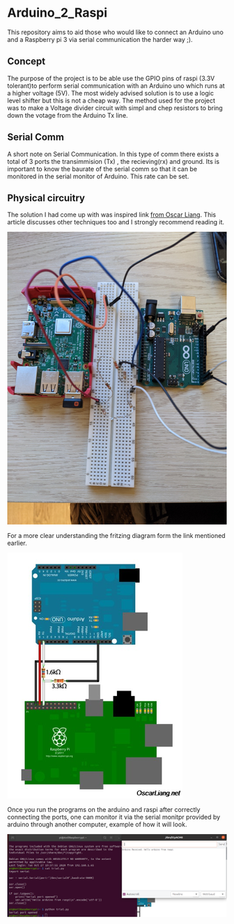 # Arduino_2_Raspi
This repository aims to aid those who would like to connect an Arduino uno and a Raspberry pi 3 via serial communication the harder way ;).

## Concept 
The purpose of the project is to be able use the GPIO pins of raspi (3.3V tolerant)to perform serial communication with an Arduino uno which runs at a higher voltage (5V). The most widely advised solution is to use a logic level shifter but this is not a cheap way. The method used for the project was to make a Voltage divider circuit with simpl and chep resistors to bring down the votage from the Arduino Tx line.

## Serial Comm
A short note on Serial Communication. In this type of comm there exists a total of 3 ports the transimmision (Tx) , the recieving(rx) and ground. Its is important to know the baurate of the serial comm so that it can be monitored in the serial monitor of Arduino. This rate can be set.

## Physical circuitry
The solution I had come up with was inspired link [from Oscar Liang](https://oscarliang.com/raspberry-pi-and-arduino-connected-serial-gpio/). This article discusses other techniques too and I strongly recommend reading it.

![](images/live.jpg?raw=true)

For a more clear understanding the fritzing diagram form the link mentioned earlier.

![](images/ardu2raspi.png?raw=true)

Once you run the programs on the arduino and raspi after correctly connecting the ports, one can monitor it via the serial monitpr provided by arduino through another computer, example of how it will look.

![](images/sample_function.png?raw=true)
